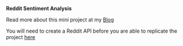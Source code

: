 **Reddit Sentiment Analysis**

Read more about this mini project at my [Blog](https://youngil-1013.github.io/blog.html)

You will need to create a Reddit API before you are able to replicate the project [here](https://www.reddit.com/wiki/api/)
